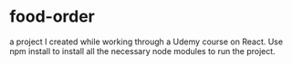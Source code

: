 # food-order
a project I created while working through a Udemy course on React. Use npm install to install all the necessary node modules to run the project.

